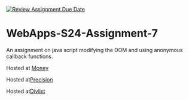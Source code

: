 [![Review Assignment Due Date](https://classroom.github.com/assets/deadline-readme-button-24ddc0f5d75046c5622901739e7c5dd533143b0c8e959d652212380cedb1ea36.svg)](https://classroom.github.com/a/cdqffI9o)
# WebApps-S24-Assignment-7
An assignment on java script modifying the DOM and using anonymous callback functions.

Hosted at [Money](https://44-563-web-apps-s24.github.io/44563-webapps-s24-assignment7-spraneeth28/money.html)

Hosted at[Precision](https://44-563-web-apps-s24.github.io/44563-webapps-s24-assignment7-spraneeth28/precision.html)

Hosted at[Divlist](https://44-563-web-apps-s24.github.io/44563-webapps-s24-assignment7-spraneeth28/divlist.html)

